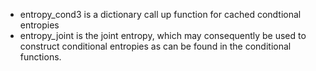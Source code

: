 - entropy_cond3 is a dictionary call up function for cached condtional entropies
- entropy_joint is the joint entropy, which may consequently be used to construct conditional entropies as can be found in the conditional functions.

